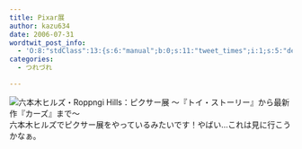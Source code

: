```yaml
---
title: Pixar展
author: kazu634
date: 2006-07-31
wordtwit_post_info:
  - 'O:8:"stdClass":13:{s:6:"manual";b:0;s:11:"tweet_times";i:1;s:5:"delay";i:0;s:7:"enabled";i:1;s:10:"separation";s:2:"60";s:7:"version";s:3:"3.7";s:14:"tweet_template";b:0;s:6:"status";i:2;s:6:"result";a:0:{}s:13:"tweet_counter";i:2;s:13:"tweet_log_ids";a:1:{i:0;i:2467;}s:9:"hash_tags";a:0:{}s:8:"accounts";a:1:{i:0;s:7:"kazu634";}}'
categories:
  - つれづれ

---
```

<div class="section">
<p>
<a href="http://roppongihills.com/jp/events/macg_pixar.html" onclick="__gaTracker('send', 'event', 'outbound-article', 'http://roppongihills.com/jp/events/macg_pixar.html', '');" target="_blank"><img alt="六本木ヒルズ・Roppngi Hills：ピクサー展 ～『トイ・ストーリー』から最新作『カーズ』まで～" align="left" src="http://img.simpleapi.net/small/http://roppongihills.com/jp/events/macg_pixar.html" border="0" /></a>
</p></p> 
  
<p>
    　六本木ヒルズでピクサー展をやっているみたいです！やばい…これは見に行こうかなぁ。
</p>
</div>
